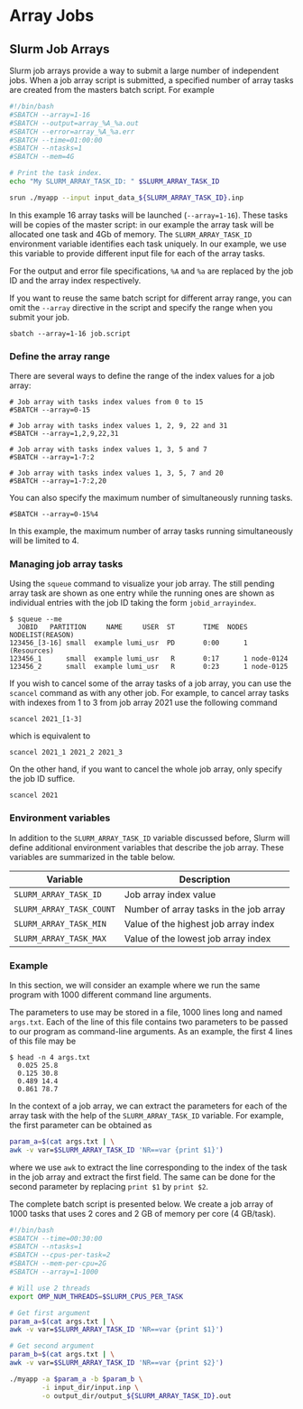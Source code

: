 <!-- # High Throughput Computing -->

# Array Jobs

## Slurm Job Arrays

Slurm job arrays provide a way to submit a large number of independent jobs.
When a job array script is submitted, a specified number of array tasks are
created from the masters batch script. For example

``` bash
#!/bin/bash
#SBATCH --array=1-16
#SBATCH --output=array_%A_%a.out
#SBATCH --error=array_%A_%a.err
#SBATCH --time=01:00:00
#SBATCH --ntasks=1
#SBATCH --mem=4G

# Print the task index.
echo "My SLURM_ARRAY_TASK_ID: " $SLURM_ARRAY_TASK_ID

srun ./myapp --input input_data_${SLURM_ARRAY_TASK_ID}.inp
```

In this example 16 array tasks will be launched (`--array=1-16`). These tasks
will be copies of the master script: in our example the array task will be
allocated one task and 4Gb of memory. The `SLURM_ARRAY_TASK_ID` environment 
variable identifies each task uniquely. In our example, we use this variable to
provide different input file for each of the array tasks.
 
For the output and error file specifications, `%A` and `%a` are replaced by
the job ID and the array index respectively.

If you want to reuse the same batch script for different array range, you can
omit the `--array` directive in the script and specify the range when you
submit your job.

```
sbatch --array=1-16 job.script
```

### Define the array range

There are several ways to define the range of the index values for a job array:

```
# Job array with tasks index values from 0 to 15
#SBATCH --array=0-15

# Job array with tasks index values 1, 2, 9, 22 and 31
#SBATCH --array=1,2,9,22,31

# Job array with tasks index values 1, 3, 5 and 7
#SBATCH --array=1-7:2

# Job array with tasks index values 1, 3, 5, 7 and 20
#SBATCH --array=1-7:2,20
```

You can also specify the maximum number of simultaneously running tasks.

```
#SBATCH --array=0-15%4
```

In this example, the maximum number of array tasks running simultaneously will
be limited to 4.

### Managing job array tasks

Using the `squeue` command to visualize your job array. The still pending array
task are shown as one entry while the running ones are shown as individual 
entries with the job ID taking the form `jobid_arrayindex`.

```
$ squeue --me
  JOBID   PARTITION     NAME     USER  ST       TIME  NODES NODELIST(REASON)
123456_[3-16] small  example lumi_usr  PD       0:00      1 (Resources)
123456_1      small  example lumi_usr   R       0:17      1 node-0124
123456_2      small  example lumi_usr   R       0:23      1 node-0125
```

If you wish to cancel some of the array tasks of a job array, you can use the
`scancel` command as with any other job. For example, to cancel array tasks
with indexes from 1 to 3 from job array 2021 use the following command

```
scancel 2021_[1-3]
```

which is equivalent to

```
scancel 2021_1 2021_2 2021_3
```

On the other hand, if you want to cancel the whole job array, only specify the
job ID suffice.

```
scancel 2021
```

### Environment variables

In addition to the `SLURM_ARRAY_TASK_ID` variable discussed before, Slurm will
define additional environment variables that describe the job array. These
variables are summarized in the table below.

| Variable                 | Description                            |
|--------------------------|----------------------------------------|
| `SLURM_ARRAY_TASK_ID`    | Job array index value                  |
| `SLURM_ARRAY_TASK_COUNT` | Number of array tasks in the job array |
| `SLURM_ARRAY_TASK_MIN`   | Value of the highest job array index   |
| `SLURM_ARRAY_TASK_MAX`   | Value of the lowest job array index    |

### Example

In this section, we will consider an example where we run the same program with
1000 different command line arguments. 

The parameters to use may be stored in a file, 1000 lines long and named 
`args.txt`. Each of the line of this file contains two parameters to be passed
to our program as command-line arguments. As an example, the first 4 lines of
this file may be

```
$ head -n 4 args.txt
  0.025 25.8
  0.125 30.8
  0.489 14.4
  0.861 78.7
```

In the context of a job array, we can extract the parameters for each of the
array task with the help of the `SLURM_ARRAY_TASK_ID` variable. For example,
the first parameter can be obtained as

``` bash
param_a=$(cat args.txt | \
awk -v var=$SLURM_ARRAY_TASK_ID 'NR==var {print $1}')
```

where we use `awk` to extract the line corresponding to the index of the task
in the job array and extract the first field. The same can be done for the 
second parameter by replacing `print $1` by `print $2`.

The complete batch script is presented below. We create a job array of 1000
tasks that uses 2 cores and 2 GB of memory per core (4 GB/task).

``` bash
#!/bin/bash
#SBATCH --time=00:30:00
#SBATCH --ntasks=1
#SBATCH --cpus-per-task=2
#SBATCH --mem-per-cpu=2G
#SBATCH --array=1-1000

# Will use 2 threads
export OMP_NUM_THREADS=$SLURM_CPUS_PER_TASK

# Get first argument
param_a=$(cat args.txt | \
awk -v var=$SLURM_ARRAY_TASK_ID 'NR==var {print $1}')

# Get second argument
param_b=$(cat args.txt | \
awk -v var=$SLURM_ARRAY_TASK_ID 'NR==var {print $2}')

./myapp -a $param_a -b $param_b \
        -i input_dir/input.inp \
        -o output_dir/output_${SLURM_ARRAY_TASK_ID}.out
```
